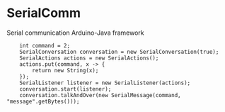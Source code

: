 # SerialComm
Serial communication Arduino-Java framework

        int command = 2;
        SerialConversation conversation = new SerialConversation(true);
        SerialActions actions = new SerialActions();
        actions.put(command, x -> {
            return new String(x);
        });
        SerialListener listener = new SerialListener(actions);
        conversation.start(listener);
        conversation.talkAndOver(new SerialMessage(command, "message".getBytes()));

